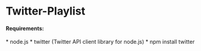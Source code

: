 # Twitter-Playlist

<h4>Requirements:</h4>
* node.js
* twitter (Twitter API client library for node.js)
  * npm install twitter
